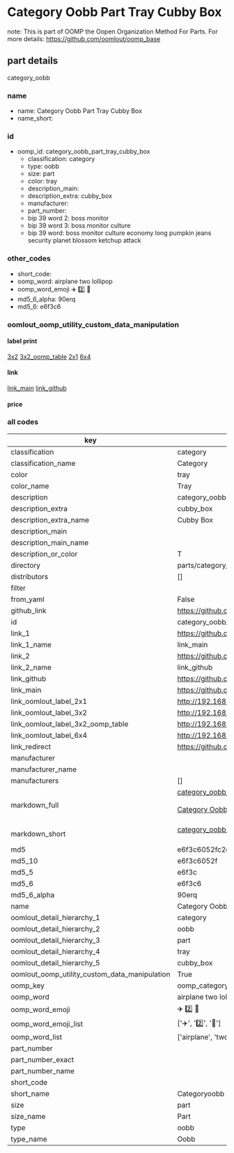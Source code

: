 # Category Oobb Part Tray Cubby Box  

note: This is part of OOMP the Oopen Organization Method For Parts. For more details: https://github.com/oomlout/oomp_base

##  part details
  



category_oobb



### name
* name: Category Oobb Part Tray Cubby Box
* name_short: 
### id
* oomp_id: category_oobb_part_tray_cubby_box
  * classification: category
  * type: oobb
  * size: part
  * color: tray
  * description_main: 
  * description_extra: cubby_box
  * manufacturer: 
  * part_number: 
  * bip 39 word 2: boss monitor
  * bip 39 word 3: boss monitor culture
  * bip 39 word: boss monitor culture economy long pumpkin jeans security planet blossom ketchup attack

### other_codes
* short_code: 
* oomp_word: airplane two lollipop
* oomp_word_emoji :airplane: :two: :lollipop:
* md5_6_alpha: 90erq
* md5_6: e6f3c6






### oomlout_oomp_utility_custom_data_manipulation
#### label print
[3x2](http://192.168.1.245:1112/?label=oomp%2090erq)
[3x2_oomp_table](http://192.168.1.108:1112/?label=oomp%2090erq)
[2x1](http://192.168.1.242:1112/?label=oomp%2090erq)
[6x4](http://192.168.1.55:1112/?label=oomp%2090erq)    

#### link

[link_main](https://github.com/oomlout/oomlout_oomp_version_1_messy/tree/main/parts/category_oobb_part_tray_cubby_box) [link_github](https://github.com/oomlout/oomlout_oomp_version_1_messy/tree/main/parts/category_oobb_part_tray_cubby_box)                             

#### price







### all codes 
| key | value |  
| --- | --- |  
| classification | category |  
| classification_name | Category |  
| color | tray |  
| color_name | Tray |  
| description | category_oobb |  
| description_extra | cubby_box |  
| description_extra_name | Cubby Box |  
| description_main |  |  
| description_main_name |  |  
| description_or_color | T  |  
| directory | parts/category_oobb_part_tray_cubby_box |  
| distributors | [] |  
| filter |  |  
| from_yaml | False |  
| github_link | https://github.com/oomlout/oomlout_oomp_part_src/tree/main/parts/category_oobb_part_tray_cubby_box |  
| id | category_oobb_part_tray_cubby_box |  
| link_1 | https://github.com/oomlout/oomlout_oomp_version_1_messy/tree/main/parts/category_oobb_part_tray_cubby_box |  
| link_1_name | link_main |  
| link_2 | https://github.com/oomlout/oomlout_oomp_version_1_messy/tree/main/parts/category_oobb_part_tray_cubby_box |  
| link_2_name | link_github |  
| link_github | https://github.com/oomlout/oomlout_oomp_version_1_messy/tree/main/parts/category_oobb_part_tray_cubby_box |  
| link_main | https://github.com/oomlout/oomlout_oomp_version_1_messy/tree/main/parts/category_oobb_part_tray_cubby_box |  
| link_oomlout_label_2x1 | http://192.168.1.242:1112/?label=oomp%2090erq |  
| link_oomlout_label_3x2 | http://192.168.1.245:1112/?label=oomp%2090erq |  
| link_oomlout_label_3x2_oomp_table | http://192.168.1.108:1112/?label=oomp%2090erq |  
| link_oomlout_label_6x4 | http://192.168.1.55:1112/?label=oomp%2090erq |  
| link_redirect | https://github.com/oomlout/oomlout_oomp_version_1_messy/tree/main/parts/category_oobb_part_tray_cubby_box |  
| manufacturer |  |  
| manufacturer_name |  |  
| manufacturers | [] |  
| markdown_full | [category_oobb_part_tray_cubby_box](none)<br>[](none)<br>[Category Oobb Part Tray Cubby Box](none)<br><br> |  
| markdown_short | [category_oobb_part_tray_cubby_box](none)<br><br> |  
| md5 | e6f3c6052fc2cef6b6c1e4626b23c0d1 |  
| md5_10 | e6f3c6052f |  
| md5_5 | e6f3c |  
| md5_6 | e6f3c6 |  
| md5_6_alpha | 90erq |  
| name | Category Oobb Part Tray Cubby Box |  
| oomlout_detail_hierarchy_1 | category |  
| oomlout_detail_hierarchy_2 | oobb |  
| oomlout_detail_hierarchy_3 | part |  
| oomlout_detail_hierarchy_4 | tray |  
| oomlout_detail_hierarchy_5 | cubby_box |  
| oomlout_oomp_utility_custom_data_manipulation | True |  
| oomp_key | oomp_category_oobb_part_tray_cubby_box |  
| oomp_word | airplane two lollipop |  
| oomp_word_emoji | :airplane: :two: :lollipop: |  
| oomp_word_emoji_list | [':airplane:', ':two:', ':lollipop:'] |  
| oomp_word_list | ['airplane', 'two', 'lollipop'] |  
| part_number |  |  
| part_number_exact |  |  
| part_number_name |  |  
| short_code |  |  
| short_name | Categoryoobb |  
| size | part |  
| size_name | Part |  
| type | oobb |  
| type_name | Oobb |  
